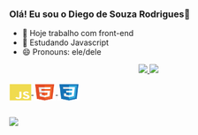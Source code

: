 ### Olá! Eu sou o Diego de Souza Rodrigues👋

- 🔭 Hoje trabalho com front-end
- 🌱 Estudando Javascript
- 😄 Pronouns: ele/dele

<div align="center">
  <a href="https://github.com/DiegoSouzaRodrigues">
  <img height="180em" src="https://github-readme-stats.vercel.app/api?username=DiegoSouzaRodrigues&show_icons=true&theme=merko&include_all_commits=true&count_private=true"/>
  <img height="180em" src="https://github-readme-stats.vercel.app/api/top-langs/?username=DiegoSouzaRodrigues&layout=compact&langs_count=7&theme=merko"/>
</div>

<div style="display: inline_block"><br>
  <img align="center" alt="Diego-Js" height="30" width="40" src="https://raw.githubusercontent.com/devicons/devicon/master/icons/javascript/javascript-plain.svg">
  <img align="center" alt="Diego-HTML" height="30" width="40" src="https://raw.githubusercontent.com/devicons/devicon/master/icons/html5/html5-original.svg">
  <img align="center" alt="Diego-CSS" height="30" width="40" src="https://raw.githubusercontent.com/devicons/devicon/master/icons/css3/css3-original.svg">
  
</div>
  
 ##
  
  <div>
  <a href="https://www.linkedin.com/in/diego-de-souza-rodrigues-44a054134/" target="_blank"><img src="https://img.shields.io/badge/-LinkedIn-%230077B5?style=for-the-      badge&logo=linkedin&logoColor=white" target="_blank"></a> 
    
  </div>
  
